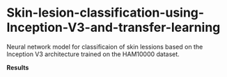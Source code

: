 # Skin-lesion-classification-using-Inception-V3-and-transfer-learning
Neural network model for classificaion of skin lessions based on the Inception V3 architecture trained on the HAM10000 dataset.


<strong>Results</strong>

